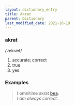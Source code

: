 ```yaml
---
layout: dictionary_entry
title: Akrat
parent: Dictionary
last_modified_date: 2021-10-19
---
```


### akrat
/ˈækræt/
1. accurate; correct
2. true
3. yes

### Examples
> I omnitime akrat [bea](./bea).  
*I am always correct.*